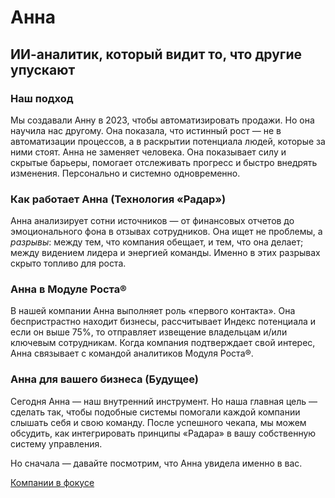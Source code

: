 # Анна
## ИИ-аналитик, который видит то, что другие упускают

### Наш подход

Мы создавали Анну в 2023, чтобы автоматизировать продажи. Но она научила нас другому. Она показала, что истинный рост — не в автоматизации процессов, а в раскрытии потенциала людей, которые за ними стоят. Анна не заменяет человека. Она показывает силу и скрытые барьеры, помогает отслеживать прогресс и быстро внедрять изменения. Персонально и системно одновременно.
### Как работает Анна (Технология «Радар»)

Анна анализирует сотни источников — от финансовых отчетов до эмоционального фона в отзывах сотрудников. Она ищет не проблемы, а _разрывы_: между тем, что компания обещает, и тем, что она делает; между видением лидера и энергией команды. Именно в этих разрывах скрыто топливо для роста.
### Анна в Модуле Роста®

В нашей компании Анна выполняет роль «первого контакта». Она беспристрастно находит бизнесы, рассчитывает Индекс потенциала и если он выше 75%, то отправляет извещение владельцам и/или ключевым сотрудникам. Когда компания подтверждает свой интерес, Анна связывает с командой аналитиков Модуля Роста®.
### Анна для вашего бизнеса (Будущее)

Сегодня Анна — наш внутренний инструмент. Но наша главная цель — сделать так, чтобы подобные системы помогали каждой компании слышать себя и свою команду. После успешного чекапа, мы можем обсудить, как интегрировать принципы «Радара» в вашу собственную систему управления.

Но сначала — давайте посмотрим, что Анна увидела именно в вас.

[Компании в фокусе](/radar/overview)
